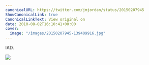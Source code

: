 ```yaml
---
canonicalURL: https://twitter.com/jmjordan/status/20150207945
ShowCanonicalLink: true
CanonicalLinkText: View original on
date: 2010-08-02T16:10:41+00:00
cover:
  image: "/images/20150207945-139409916.jpg"
---
```

IAD. 

![](/images/20150207945-139409916.jpg)
